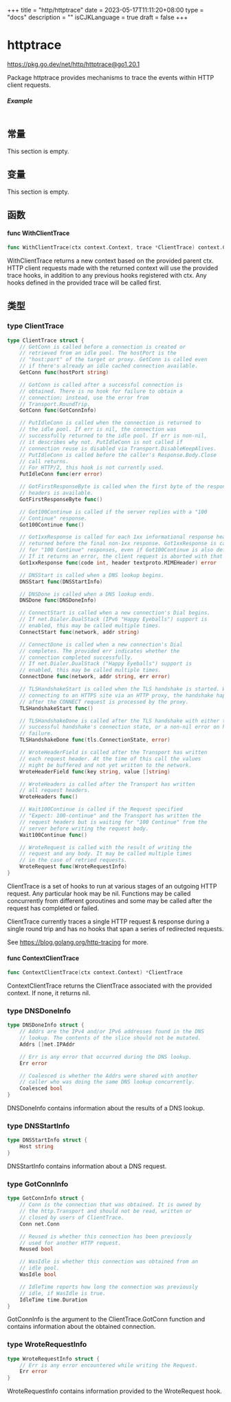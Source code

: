 +++
title = "http/httptrace"
date = 2023-05-17T11:11:20+08:00
type = "docs"
description = ""
isCJKLanguage = true
draft = false
+++
# httptrace

https://pkg.go.dev/net/http/httptrace@go1.20.1



Package httptrace provides mechanisms to trace the events within HTTP client requests.

##### Example
``` go 
```







## 常量 

This section is empty.

## 变量

This section is empty.

## 函数

#### func WithClientTrace 

``` go 
func WithClientTrace(ctx context.Context, trace *ClientTrace) context.Context
```

WithClientTrace returns a new context based on the provided parent ctx. HTTP client requests made with the returned context will use the provided trace hooks, in addition to any previous hooks registered with ctx. Any hooks defined in the provided trace will be called first.

## 类型

### type ClientTrace 

``` go 
type ClientTrace struct {
	// GetConn is called before a connection is created or
	// retrieved from an idle pool. The hostPort is the
	// "host:port" of the target or proxy. GetConn is called even
	// if there's already an idle cached connection available.
	GetConn func(hostPort string)

	// GotConn is called after a successful connection is
	// obtained. There is no hook for failure to obtain a
	// connection; instead, use the error from
	// Transport.RoundTrip.
	GotConn func(GotConnInfo)

	// PutIdleConn is called when the connection is returned to
	// the idle pool. If err is nil, the connection was
	// successfully returned to the idle pool. If err is non-nil,
	// it describes why not. PutIdleConn is not called if
	// connection reuse is disabled via Transport.DisableKeepAlives.
	// PutIdleConn is called before the caller's Response.Body.Close
	// call returns.
	// For HTTP/2, this hook is not currently used.
	PutIdleConn func(err error)

	// GotFirstResponseByte is called when the first byte of the response
	// headers is available.
	GotFirstResponseByte func()

	// Got100Continue is called if the server replies with a "100
	// Continue" response.
	Got100Continue func()

	// Got1xxResponse is called for each 1xx informational response header
	// returned before the final non-1xx response. Got1xxResponse is called
	// for "100 Continue" responses, even if Got100Continue is also defined.
	// If it returns an error, the client request is aborted with that error value.
	Got1xxResponse func(code int, header textproto.MIMEHeader) error

	// DNSStart is called when a DNS lookup begins.
	DNSStart func(DNSStartInfo)

	// DNSDone is called when a DNS lookup ends.
	DNSDone func(DNSDoneInfo)

	// ConnectStart is called when a new connection's Dial begins.
	// If net.Dialer.DualStack (IPv6 "Happy Eyeballs") support is
	// enabled, this may be called multiple times.
	ConnectStart func(network, addr string)

	// ConnectDone is called when a new connection's Dial
	// completes. The provided err indicates whether the
	// connection completed successfully.
	// If net.Dialer.DualStack ("Happy Eyeballs") support is
	// enabled, this may be called multiple times.
	ConnectDone func(network, addr string, err error)

	// TLSHandshakeStart is called when the TLS handshake is started. When
	// connecting to an HTTPS site via an HTTP proxy, the handshake happens
	// after the CONNECT request is processed by the proxy.
	TLSHandshakeStart func()

	// TLSHandshakeDone is called after the TLS handshake with either the
	// successful handshake's connection state, or a non-nil error on handshake
	// failure.
	TLSHandshakeDone func(tls.ConnectionState, error)

	// WroteHeaderField is called after the Transport has written
	// each request header. At the time of this call the values
	// might be buffered and not yet written to the network.
	WroteHeaderField func(key string, value []string)

	// WroteHeaders is called after the Transport has written
	// all request headers.
	WroteHeaders func()

	// Wait100Continue is called if the Request specified
	// "Expect: 100-continue" and the Transport has written the
	// request headers but is waiting for "100 Continue" from the
	// server before writing the request body.
	Wait100Continue func()

	// WroteRequest is called with the result of writing the
	// request and any body. It may be called multiple times
	// in the case of retried requests.
	WroteRequest func(WroteRequestInfo)
}
```

ClientTrace is a set of hooks to run at various stages of an outgoing HTTP request. Any particular hook may be nil. Functions may be called concurrently from different goroutines and some may be called after the request has completed or failed.

ClientTrace currently traces a single HTTP request & response during a single round trip and has no hooks that span a series of redirected requests.

See https://blog.golang.org/http-tracing for more.

#### func ContextClientTrace 

``` go 
func ContextClientTrace(ctx context.Context) *ClientTrace
```

ContextClientTrace returns the ClientTrace associated with the provided context. If none, it returns nil.

### type DNSDoneInfo 

``` go 
type DNSDoneInfo struct {
	// Addrs are the IPv4 and/or IPv6 addresses found in the DNS
	// lookup. The contents of the slice should not be mutated.
	Addrs []net.IPAddr

	// Err is any error that occurred during the DNS lookup.
	Err error

	// Coalesced is whether the Addrs were shared with another
	// caller who was doing the same DNS lookup concurrently.
	Coalesced bool
}
```

DNSDoneInfo contains information about the results of a DNS lookup.

### type DNSStartInfo 

``` go 
type DNSStartInfo struct {
	Host string
}
```

DNSStartInfo contains information about a DNS request.

### type GotConnInfo 

``` go 
type GotConnInfo struct {
	// Conn is the connection that was obtained. It is owned by
	// the http.Transport and should not be read, written or
	// closed by users of ClientTrace.
	Conn net.Conn

	// Reused is whether this connection has been previously
	// used for another HTTP request.
	Reused bool

	// WasIdle is whether this connection was obtained from an
	// idle pool.
	WasIdle bool

	// IdleTime reports how long the connection was previously
	// idle, if WasIdle is true.
	IdleTime time.Duration
}
```

GotConnInfo is the argument to the ClientTrace.GotConn function and contains information about the obtained connection.

### type WroteRequestInfo 

``` go 
type WroteRequestInfo struct {
	// Err is any error encountered while writing the Request.
	Err error
}
```

WroteRequestInfo contains information provided to the WroteRequest hook.